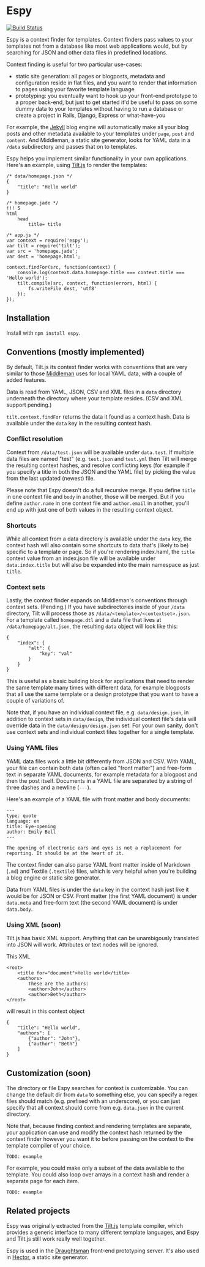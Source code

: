 # Espy

[![Build Status](https://secure.travis-ci.org/stdbrouw/espy.png)](http://travis-ci.org/stdbrouw/espy)

Espy is a context finder for templates. Context finders pass values to your templates not from a database like most web applications would, but by searching for JSON and other data files in predefined locations.

Context finding is useful for two particular use-cases: 

* static site generation: all pages or blogposts, metadata and configuration reside in flat files, and you want to render that information to pages using your favorite template language
* prototyping: you eventually want to hook up your front-end prototype to a proper back-end, but just to get started it'd be useful to pass on some dummy data to your templates without having to run a database or create a project in Rails, Django, Express or what-have-you

For example, the [Jekyll](https://github.com/mojombo/jekyll) blog engine will automatically make all your blog posts and other metadata available to your templates under `page`, `post` and `content`. And Middleman, a static site generator, looks for YAML data in a `/data` subdirectory and passes that on to templates.

Espy helps you implement similar functionality in your own applications. Here's an example, using [Tilt.js](https://github.com/stdbrouw/tilt.js) to render the templates: 

    /* data/homepage.json */
    {
        "title": "Hello world"
    }

    /* homepage.jade */
    !!! 5
    html
        head
            title= title

    /* app.js */
    var context = require('espy');
    var tilt = require('tilt');
    var src = 'homepage.jade';
    var dest = 'homepage.html';
    
    context.findFor(src, function(context) {
        console.log(context.data.homepage.title === context.title === 'Hello world');
        tilt.compile(src, context, function(errors, html) {
            fs.writeFile dest, 'utf8'
        });
    });

## Installation

Install with `npm install espy`.

## Conventions (mostly implemented)

By default, Tilt.js its context finder works with conventions that are very similar to those [Middleman](http://middlemanapp.com/guides/local-yaml-data) uses for local YAML data, with a couple of added features.

Data is read from YAML, JSON, CSV and XML files in a `data` directory underneath the directory where your template resides. (CSV and XML support pending.)

`tilt.context.findFor` returns the data it found as a context hash. Data is available under the `data` key in the resulting context hash.

### Conflict resolution

Context from `/data/test.json` will be available under `data.test`. If multiple data files are named "test" (e.g. `test.json` and `test.yml` then Tilt will merge the resulting context hashes, and resolve conflicting keys (for example if you specify a title in both the JSON and the YAML file) by picking the value from the last updated (newest) file.

Please note that Espy doesn't do a full recursive merge. If you define `title` in one context file and `body` in another, those will be merged. But if you define `author.name` in one context file and `author.email` in another, you'll end up with just one of both values in the resulting context object.

### Shortcuts

While all context from a data directory is available under the `data` key, the context hash will also contain some shortcuts to data that's (likely to be) specific to a template or page. So if you're rendering index.haml, the `title` context value from an index.json file will be available under `data.index.title` but will also be expanded into the main namespace as just `title`.

### Context sets

Lastly, the context finder expands on Middleman's conventions through context sets. (Pending.) If you have subdirectories inside of your `/data` directory, Tilt will process those as `/data/<template>/<contextset>.json`. For a template called `homepage.dtl` and a data file that lives at `/data/homepage/alt.json`, the resulting `data` object will look like this:
  
    {
        "index": {
            "alt": {
                "key": "val"
            }
        }
    }

This is useful as a basic building block for applications that need to render the same template many times with different data, for example blogposts that all use the same template or a design prototype that you want to have a couple of variations of.

Note that, if you have an individual context file, e.g. `data/design.json`, in addition to context sets in `data/design`, the individual context file's data will override data in the `data/design/design.json` set. For your own sanity, don't use context sets and individual context files together for a single template.

### Using YAML files

YAML data files work a little bit differently from JSON and CSV. With YAML, your file can contain both data (often called "front matter") and free-form text in separate YAML documents, for example metadata for a blogpost and then the post itself. Documents in a YAML file are separated by a string of three dashes and a newline (`---`).

Here's an example of a YAML file with front matter and body documents: 

    ---
    type: quote
    language: en
    title: Eye-opening
    author: Emily Bell
    ---

    The opening of electronic ears and eyes is not a replacement for reporting. It should be at the heart of it.

The context finder can also parse YAML front matter inside of Markdown (`.md`) and Textile (`.textile`) files, which is very helpful when you're building a blog engine or static site generator.

Data from YAML files is under the `data` key in the context hash just like it would be for JSON or CSV. Front matter (the first YAML document) is under `data.meta` and free-form text (the second YAML document) is under `data.body`.

### Using XML (soon)

Tilt.js has basic XML support. Anything that can be unambigously translated into JSON will work. Attributes or text nodes will be ignored.

This XML

    <root>
        <title for="document">Hello world</title>
        <authors>
            These are the authors: 
            <author>John</author>
            <author>Beth</author>            
    </root>

will result in this context object

    {
        "title": "Hello world", 
        "authors": [
            {"author": "John"},
            {"author": "Beth"}
        ]
    }

## Customization (soon)

The directory or file Espy searches for context is customizable. You can change the default dir from `data` to something else, you can specify a regex files should match (e.g. prefixed with an underscore), or you can just specify that all context should come from e.g. `data.json` in the current directory.

Note that, because finding context and rendering templates are separate, your application can use and modify the context hash returned by the context finder however you want it to before passing on the context to the template compiler of your choice.

    TODO: example

For example, you could make only a subset of the data available to the template. You could also loop over arrays in a context hash and render a separate page for each item.

    TODO: example

## Related projects

Espy was originally extracted from the [Tilt.js](https://github.com/stdbrouw/tilt.js) template compiler, which provides a generic interface to many different template languages, and Espy and Tilt.js still work really well together.

Espy is used in the [Draughtsman](https://github.com/stdbrouw/draughtsman) front-end prototyping server. It's also used in [Hector](https://github.com/stdbrouw/hector), a static site generator.
